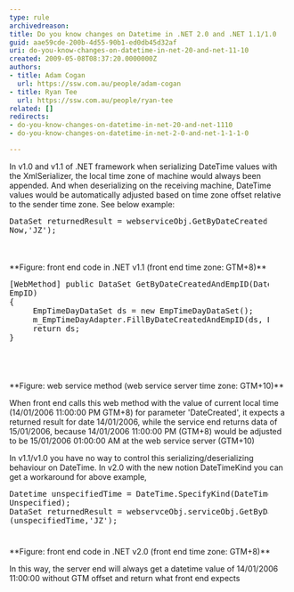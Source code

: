 ```yaml
---
type: rule
archivedreason: 
title: Do you know changes on Datetime in .NET 2.0 and .NET 1.1/1.0
guid: aae59cde-200b-4d55-90b1-ed0db45d32af
uri: do-you-know-changes-on-datetime-in-net-20-and-net-11-10
created: 2009-05-08T08:37:20.0000000Z
authors:
- title: Adam Cogan
  url: https://ssw.com.au/people/adam-cogan
- title: Ryan Tee
  url: https://ssw.com.au/people/ryan-tee
related: []
redirects:
- do-you-know-changes-on-datetime-in-net-20-and-net-1110
- do-you-know-changes-on-datetime-in-net-2-0-and-net-1-1-1-0

---
```


In v1.0 and v1.1 of .NET framework when serializing DateTime values with the XmlSerializer, the local time zone of machine would always been appended. And when deserializing on the receiving machine, DateTime values would be automatically adjusted based on time zone offset relative to the sender time zone. See below example:  
<!--endintro-->

<dl class="goodCode">    <dt style="width&#58;91.71%;height&#58;68px;">
    <pre>DataSet returnedResult = webserviceObj.GetByDateCreatedAndEmpID(DateTime.<br>Now,'JZ');                            </pre>
    </dt></dl>**Figure: front end code in .NET v1.1 (front end time zone: GTM+8)** 
<dl class="goodCode">    <dt style="width&#58;92.48%;height&#58;168px;">
    <pre>[WebMethod] public DataSet GetByDateCreatedAndEmpID(DateTime DateCreated, String                                <br>EmpID)                                <br>&#123;<br>     EmpTimeDayDataSet ds = new EmpTimeDayDataSet();                                <br>     m_EmpTimeDayAdapter.FillByDateCreatedAndEmpID(ds, DateCreated.Date, EmpID);                                <br>     return ds;<br>&#125;                            </pre>
    </dt></dl>
**Figure: web service method (web service server time zone: GTM+10)**

When front end calls this web method with the value of current local time (14/01/2006 11:00:00 PM GTM+8) for parameter 'DateCreated', it expects a returned result for date 14/01/2006, while the service end returns data of 15/01/2006, because 14/01/2006 11:00:00 PM (GTM+8) would be adjusted to be 15/01/2006 01:00:00 AM at the web service server (GTM+10)

In v1.1/v1.0 you have no way to control this serializing/deserializing behaviour on DateTime. In v2.0 with the new notion DateTimeKind you can get a workaround for above example,
<dl class="goodCode">    <dt style="width&#58;92.32%;height&#58;89px;">
    <pre>Datetime unspecifiedTime = DateTime.SpecifyKind(DateTime.Now,DateTimeKind.<br>Unspecified);                                <br>DataSet returnedResult = webservceObj.serviceObj.GetByDateCreatedAndEmpID,<br>(unspecifiedTime,'JZ');                            </pre>
    </dt></dl>
**Figure: front end code in .NET v2.0 (front end time zone: GTM+8)**

In this way, the server end will always get a datetime value of 14/01/2006 11:00:00 without GTM offset and return what front end expects
